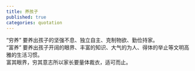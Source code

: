 ```yaml
---
title: 养孩子
published: true
categories: quotation
---
```


“穷养” 要养出孩子的坚强不息、独立自主、克制物欲、勤俭持家。  
“富养” 要养出孩子开阔的眼界、丰富的知识、大气的为人、得体的举止等文明高雅的生活习惯。  
富其眼界，穷其意志所以家长要量体裁衣，适可而止。
